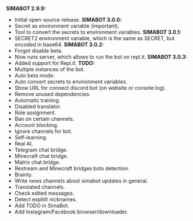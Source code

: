 **SIMABOT 2.9.9:**
- Initial open-source release.
**SIMABOT 3.0.0:**
- Secret as environment variable (important).
- Tool to convert the secrets to environment variables.
**SIMABOT 3.0.1:**
- SECRET2 environment variable, which is the same as SECRET, but encoded in base64.
**SIMABOT 3.0.2:**
- Forgot disable beta.
- Now runs server, which allows to run the bot on repl.it.
**SIMABOT 3.0.3:**
- Added support for Repl.it.
**TODO:**
- Multiple instances of the bot.
- Auto beta mode.
- Auto convert secrets to environment variables.
- Show URL for connect discord bot (on website or console.log).
- Remove unused dependencies.
- Automatic training.
- Disabled translator.
- Role assignment.
- Ban on certain channels.
- Account blocking.
- Ignore channels for bot.
- Self-learning.
- Real AI.
- Telegram chat bridge.
- Minecraft chat bridge.
- Matrix chat bridge.
- Restream and Minecraft bridges bots detection.
- Brainly.
- Write news channels about simabot updates in general.
- Translated channels.
- Check edited messages.
- Detect explitit nicknames.
- Add TODO in SimaBot.
- Add Instagram/Facebook browser/downloader.
